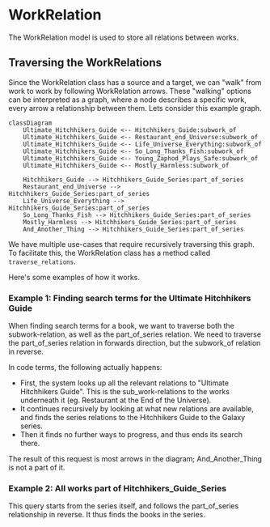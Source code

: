 # WorkRelation
The WorkRelation model is used to store all relations between works. 


## Traversing the WorkRelations
Since the WorkRelation class has a source and a target, we can "walk" from work to work by following WorkRelation arrows. These "walking" options can be interpreted as a graph, where a node describes a specific work, every arrow a relationship between them.
Lets consider this example graph.  

```mermaid
classDiagram
    Ultimate_Hitchhikers_Guide <-- Hitchhikers_Guide:subwork_of
    Ultimate_Hitchhikers_Guide <-- Restaurant_end_Universe:subwork_of
    Ultimate_Hitchhikers_Guide <-- Life_Universe_Everything:subwork_of
    Ultimate_Hitchhikers_Guide <-- So_Long_Thanks_Fish:subwork_of
    Ultimate_Hitchhikers_Guide <-- Young_Zaphod_Plays_Safe:subwork_of
    Ultimate_Hitchhikers_Guide <-- Mostly_Harmless:subwork_of
    
    Hitchhikers_Guide --> Hitchhikers_Guide_Series:part_of_series
    Restaurant_end_Universe --> Hitchhikers_Guide_Series:part_of_series
    Life_Universe_Everything --> Hitchhikers_Guide_Series:part_of_series
    So_Long_Thanks_Fish --> Hitchhikers_Guide_Series:part_of_series
    Mostly_Harmless --> Hitchhikers_Guide_Series:part_of_series
    And_Another_Thing --> Hitchhikers_Guide_Series:part_of_series

```

We have multiple use-cases that require recursively traversing this graph. To facilitate this, the WorkRelation class has a method called `traverse_relations`.

Here's some examples of how it works.
### Example 1: Finding search terms for the Ultimate Hitchhikers Guide
When finding search terms for a book, we want to traverse both the subwork-relation, as well as the part_of_series relation.
We need to traverse the part_of_series relation in forwards direction, but the subwork_of relation in reverse.

In code terms, the following actually happens:
- First, the system looks up all the relevant relations to "Ultimate Hitchhikers Guide". This is the sub_work-relations to the works underneath it (eg. Restaurant at the End of the Universe).
- It continues recursively by looking at what new relations are available, and finds the series relations to the Hitchhikers Guide to the Galaxy series.
- Then it finds no further ways to progress, and thus ends its search there.

The result of this request is most arrows in the diagram; And_Another_Thing is not a part of it.
### Example 2: All works part of Hitchhikers_Guide_Series
This query starts from the series itself, and follows the part_of_series relationship in reverse. 
It thus finds the books in the series.
